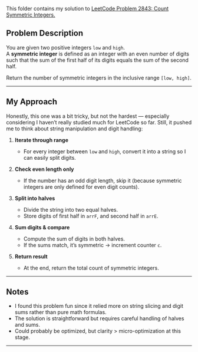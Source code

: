 This folder contains my solution to [LeetCode Problem 2843: Count Symmetric Integers.](https://leetcode.com/problems/count-symmetric-integers/)  

## **Problem Description**

You are given two positive integers `low` and `high`.  
A **symmetric integer** is defined as an integer with an even number of digits such that the sum of the first half of its digits equals the sum of the second half.  

Return the number of symmetric integers in the inclusive range `[low, high]`.

---

## **My Approach**

Honestly, this one was a bit tricky, but not the hardest — especially considering I haven’t really studied much for LeetCode so far. Still, it pushed me to think about string manipulation and digit handling:  

1. **Iterate through range**  
   - For every integer between `low` and `high`, convert it into a string so I can easily split digits.  

2. **Check even length only**  
   - If the number has an odd digit length, skip it (because symmetric integers are only defined for even digit counts).  

3. **Split into halves**  
   - Divide the string into two equal halves.  
   - Store digits of first half in `arrF`, and second half in `arrE`.  

4. **Sum digits & compare**  
   - Compute the sum of digits in both halves.  
   - If the sums match, it’s symmetric → increment counter `c`.  

5. **Return result**  
   - At the end, return the total count of symmetric integers.  

---

## **Notes**
- I found this problem fun since it relied more on string slicing and digit sums rather than pure math formulas.  
- The solution is straightforward but requires careful handling of halves and sums.  
- Could probably be optimized, but clarity > micro-optimization at this stage.  

---
